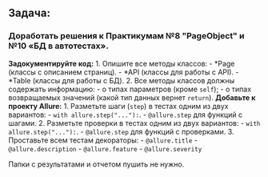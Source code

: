 ## **Задача:**

### **Доработать решения к Практикумам №8 "PageObject" и №10 «БД в автотестах».**

**Задокументируйте код:**
    1. Опишите все методы классов:
        - *Page (классы с описанием страниц).
        - *API (классы для работы с API).
        - *Table (классы для работы с БД).
    2. Все методы классов должны содержать информацию:
    - о типах параметров (кроме `self`);
    - о типах возвращаемых значений (какой тип данных вернет `return`).
**Добавьте к проекту Allure:**
    1. Разметьте шаги (`step`) в тестах одним из двух вариантов:
        - `with allure.step("..."):`.
        - `@allure.step` для функций с шагами.
    2. Разметьте проверки в тестах одним из двух вариантов:
        - `with allure.step("..."):`.
        - `@allure.step` для функций с проверками.
    3. Проставьте всем тестам декораторы:
        - `@allure.title`
        - `@allure.description`
        - `@allure.feature`
        - `@allure.severity`

Папки с результатами и отчетом пушить не нужно.
